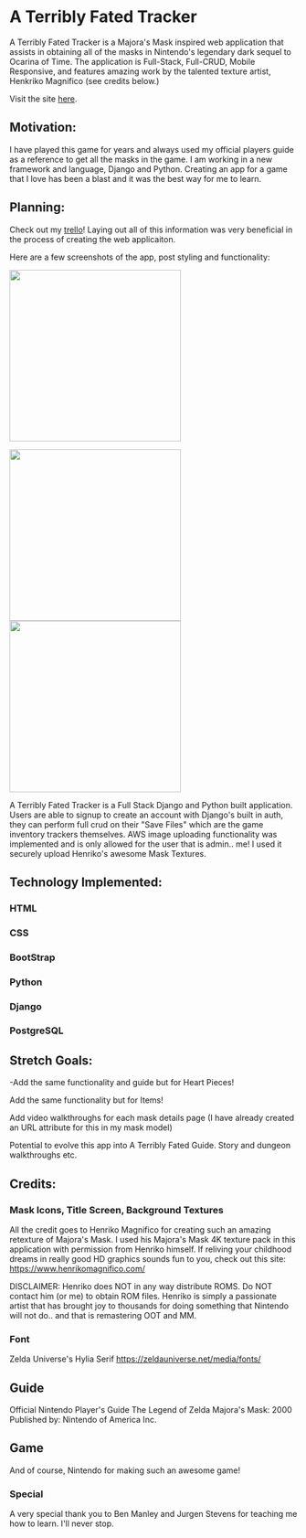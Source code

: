 # A Terribly Fated Tracker

A Terribly Fated Tracker is a Majora's Mask inspired web application that assists in obtaining all of the masks in Nintendo's legendary dark sequel to Ocarina of Time. The application is Full-Stack, Full-CRUD, Mobile Responsive, and features amazing work by the talented texture artist, Henkriko Magnifico (see credits below.)

Visit the site [here](https://a-terribly-fated-tracker.herokuapp.com/).

## Motivation: 
I have played this game for years and always used my official players guide as a reference to get all the masks in the game. I am working in a new framework and language, Django and Python. Creating an app for a game that I love has been a blast and it was the best way for me to learn.

## Planning:

Check out my [trello](https://trello.com/b/xCPtrTCm/a-terribly-fated-tracker)! Laying out all of this information was very beneficial in the process of creating the web applicaiton.


Here are a few screenshots of the app, post styling and functionality:
<p></p>
<img src="https://i.imgur.com/QLl3Ddt.png" height="300"> 
<p></p>
<img src="https://i.imgur.com/RkuUtmO.png" height="300"> 
<img src="https://i.imgur.com/JrKfgpP.png" height="300"> 

A Terribly Fated Tracker is a Full Stack Django and Python built application. Users are able to signup to create an account with Django's built in auth, they can perform full crud on their "Save Files" which are the game inventory trackers themselves. AWS image uploading functionality was implemented and is only allowed for the user that is admin.. me! I used it securely upload Henriko's awesome Mask Textures.

## Technology Implemented:

### HTML
<p></p>

### CSS
<p></p>

### BootStrap
<p></p>

### Python
<p></p>

### Django
<p></p>

### PostgreSQL
<p></p>

## Stretch Goals:
-Add the same functionality and guide but for Heart Pieces!
<p></p>
Add the same functionality but for Items!
<p></p>
Add video walkthroughs for each mask details page (I have already created an URL attribute for this in my mask model)
<p></p>
Potential to evolve this app into A Terribly Fated Guide. Story and dungeon walkthroughs etc.
<p></p>

## Credits:

### Mask Icons, Title Screen, Background Textures
All the credit goes to Henriko Magnifico for creating such an amazing retexture of Majora's Mask. I used his Majora's Mask 4K texture pack in this application with permission from Henriko himself. If reliving your childhood dreams in really good HD graphics sounds fun to you, check out this site:
https://www.henrikomagnifico.com/

DISCLAIMER: Henriko does NOT in any way distribute ROMS. Do NOT contact him (or me) to obtain ROM files. Henriko is simply a passionate artist that has brought joy to thousands for doing something that Nintendo will not do.. and that is remastering OOT and MM. 

### Font

Zelda Universe's Hylia Serif
https://zeldauniverse.net/media/fonts/

## Guide

Official Nintendo Player's Guide
The Legend of Zelda Majora's Mask: 2000
Published by: Nintendo of America Inc.

## Game
And of course, Nintendo for making such an awesome game!

### Special
A very special thank you to Ben Manley and Jurgen Stevens for teaching me how to learn. I'll never stop.





